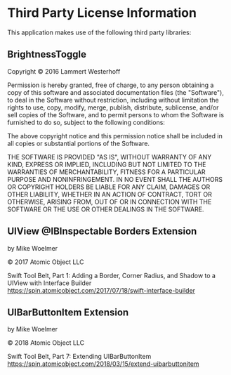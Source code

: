 # Third Party License Information

This application makes use of the following third party libraries:

## BrightnessToggle

Copyright © 2016 Lammert Westerhoff

Permission is hereby granted, free of charge, to any person obtaining a copy of this software and associated documentation files (the "Software"), to deal in the Software without restriction, including without limitation the rights to use, copy, modify, merge, publish, distribute, sublicense, and/or sell copies of the Software, and to permit persons to whom the Software is furnished to do so, subject to the following conditions:

The above copyright notice and this permission notice shall be included in all copies or substantial portions of the Software.

THE SOFTWARE IS PROVIDED "AS IS", WITHOUT WARRANTY OF ANY KIND, EXPRESS OR IMPLIED, INCLUDING BUT NOT LIMITED TO THE WARRANTIES OF MERCHANTABILITY, FITNESS FOR A PARTICULAR PURPOSE AND NONINFRINGEMENT. IN NO EVENT SHALL THE AUTHORS OR COPYRIGHT HOLDERS BE LIABLE FOR ANY CLAIM, DAMAGES OR OTHER LIABILITY, WHETHER IN AN ACTION OF CONTRACT, TORT OR OTHERWISE, ARISING FROM, OUT OF OR IN CONNECTION WITH THE SOFTWARE OR THE USE OR OTHER DEALINGS IN THE SOFTWARE.

## UIView @IBInspectable Borders Extension
by Mike Woelmer

© 2017 Atomic Object LLC

Swift Tool Belt, Part 1: Adding a Border, Corner Radius, and Shadow to a UIView with Interface Builder  
https://spin.atomicobject.com/2017/07/18/swift-interface-builder

## UIBarButtonItem Extension
by Mike Woelmer

© 2018 Atomic Object LLC

Swift Tool Belt, Part 7: Extending UIBarButtonItem  
https://spin.atomicobject.com/2018/03/15/extend-uibarbuttonitem
